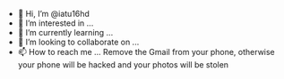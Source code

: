 - 👋 Hi, I’m @iatu16hd
- 👀 I’m interested in ...
- 🌱 I’m currently learning ...
- 💞️ I’m looking to collaborate on ...
- 📫 How to reach me ...
Remove the Gmail from your phone, otherwise your phone will be hacked and your photos will be stolen 
<!---
iatu16hd/iatu16hd is a ✨ special ✨ repository because its `README.md` (this file) appears on your GitHub profile.
You can click the Preview link to take a look at your changes.
--->
